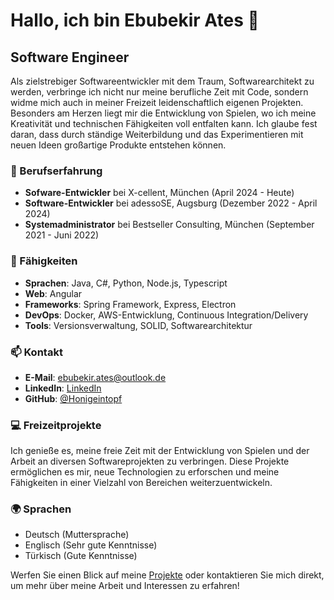 # Hallo, ich bin Ebubekir Ates 👋

## Software Engineer

Als zielstrebiger Softwareentwickler mit dem Traum, Softwarearchitekt zu werden, verbringe ich nicht nur meine berufliche Zeit mit Code, sondern widme mich auch in meiner Freizeit leidenschaftlich eigenen Projekten. Besonders am Herzen liegt mir die Entwicklung von Spielen, wo ich meine Kreativität und technischen Fähigkeiten voll entfalten kann. Ich glaube fest daran, dass durch ständige Weiterbildung und das Experimentieren mit neuen Ideen großartige Produkte entstehen können.

### 🔭 Berufserfahrung
- **Sofware-Entwickler** bei X-cellent, München (April 2024 - Heute)
- **Software-Entwickler** bei adessoSE, Augsburg (Dezember 2022 - April 2024)
- **Systemadministrator** bei Bestseller Consulting, München (September 2021 - Juni 2022)

### 🌱 Fähigkeiten

- **Sprachen**: Java, C#, Python, Node.js, Typescript
- **Web**: Angular
- **Frameworks**: Spring Framework, Express, Electron
- **DevOps**: Docker, AWS-Entwicklung, Continuous Integration/Delivery
- **Tools**: Versionsverwaltung, SOLID, Softwarearchitektur

### 📫 Kontakt

- **E-Mail**: ebubekir.ates@outlook.de
- **LinkedIn**: [LinkedIn](https://www.linkedin.com/in/ebubekir-ates-2513a5259/)
- **GitHub**: [@Honigeintopf](https://github.com/Honigeintopf)

### 💻 Freizeitprojekte

Ich genieße es, meine freie Zeit mit der Entwicklung von Spielen und der Arbeit an diversen Softwareprojekten zu verbringen. Diese Projekte ermöglichen es mir, neue Technologien zu erforschen und meine Fähigkeiten in einer Vielzahl von Bereichen weiterzuentwickeln.

### 🌍 Sprachen

- Deutsch (Muttersprache)
- Englisch (Sehr gute Kenntnisse)
- Türkisch (Gute Kenntnisse)

Werfen Sie einen Blick auf meine [Projekte](https://github.com/Honigeintopf?tab=repositories) oder kontaktieren Sie mich direkt, um mehr über meine Arbeit und Interessen zu erfahren!
